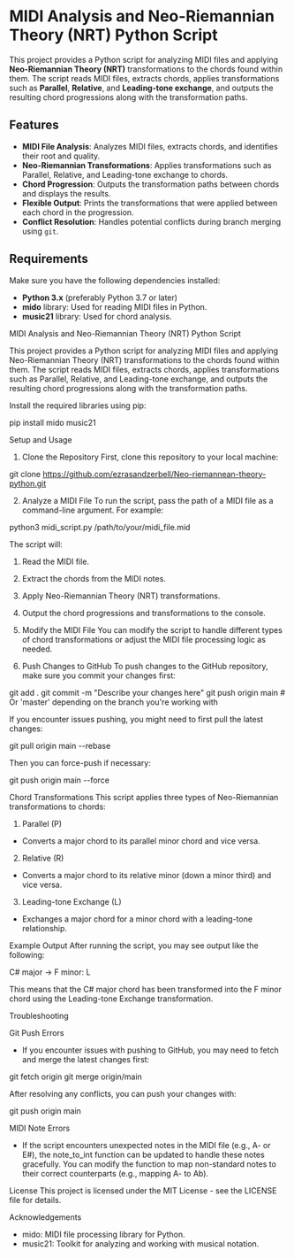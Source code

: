 # MIDI Analysis and Neo-Riemannian Theory (NRT) Python Script

This project provides a Python script for analyzing MIDI files and applying **Neo-Riemannian Theory (NRT)** transformations to the chords found within them. The script reads MIDI files, extracts chords, applies transformations such as **Parallel**, **Relative**, and **Leading-tone exchange**, and outputs the resulting chord progressions along with the transformation paths.

## Features
- **MIDI File Analysis**: Analyzes MIDI files, extracts chords, and identifies their root and quality.
- **Neo-Riemannian Transformations**: Applies transformations such as Parallel, Relative, and Leading-tone exchange to chords.
- **Chord Progression**: Outputs the transformation paths between chords and displays the results.
- **Flexible Output**: Prints the transformations that were applied between each chord in the progression.
- **Conflict Resolution**: Handles potential conflicts during branch merging using `git`.

## Requirements

Make sure you have the following dependencies installed:

- **Python 3.x** (preferably Python 3.7 or later)
- **mido** library: Used for reading MIDI files in Python.
- **music21** library: Used for chord analysis.

MIDI Analysis and Neo-Riemannian Theory (NRT) Python Script

This project provides a Python script for analyzing MIDI files and applying Neo-Riemannian Theory (NRT) transformations to the chords found within them. The script reads MIDI files, extracts chords, applies transformations such as Parallel, Relative, and Leading-tone exchange, and outputs the resulting chord progressions along with the transformation paths.

Install the required libraries using pip:

pip install mido music21

Setup and Usage

1. Clone the Repository
First, clone this repository to your local machine:

git clone https://github.com/ezrasandzerbell/Neo-riemannean-theory-python.git

2. Analyze a MIDI File
To run the script, pass the path of a MIDI file as a command-line argument. For example:

python3 midi_script.py /path/to/your/midi_file.mid

The script will:
1. Read the MIDI file.
2. Extract the chords from the MIDI notes.
3. Apply Neo-Riemannian Theory (NRT) transformations.
4. Output the chord progressions and transformations to the console.

3. Modify the MIDI File
You can modify the script to handle different types of chord transformations or adjust the MIDI file processing logic as needed.

4. Push Changes to GitHub
To push changes to the GitHub repository, make sure you commit your changes first:

git add .
git commit -m "Describe your changes here"
git push origin main  # Or 'master' depending on the branch you're working with

If you encounter issues pushing, you might need to first pull the latest changes:

git pull origin main --rebase

Then you can force-push if necessary:

git push origin main --force

Chord Transformations
This script applies three types of Neo-Riemannian transformations to chords:

1. Parallel (P)
- Converts a major chord to its parallel minor chord and vice versa.

2. Relative (R)
- Converts a major chord to its relative minor (down a minor third) and vice versa.

3. Leading-tone Exchange (L)
- Exchanges a major chord for a minor chord with a leading-tone relationship.

Example Output
After running the script, you may see output like the following:

C# major -> F minor: L

This means that the C# major chord has been transformed into the F minor chord using the Leading-tone Exchange transformation.

Troubleshooting

Git Push Errors
- If you encounter issues with pushing to GitHub, you may need to fetch and merge the latest changes first:

git fetch origin
git merge origin/main

After resolving any conflicts, you can push your changes with:

git push origin main

MIDI Note Errors
- If the script encounters unexpected notes in the MIDI file (e.g., A- or E#), the note_to_int function can be updated to handle these notes gracefully. You can modify the function to map non-standard notes to their correct counterparts (e.g., mapping A- to Ab).

License
This project is licensed under the MIT License - see the LICENSE file for details.

Acknowledgements
- mido: MIDI file processing library for Python.
- music21: Toolkit for analyzing and working with musical notation.
